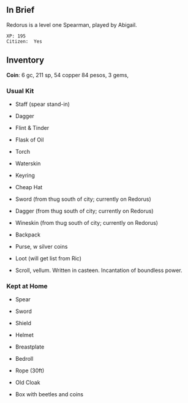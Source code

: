 
## In Brief

Redorus is a level one Spearman, played by Abigail.

    XP: 195
    Citizen:  Yes

## Inventory

**Coin**: 6 gc, 211 sp, 54 copper
          84 pesos,
           3 gems,

### Usual Kit

* Staff (spear stand-in)
* Dagger
* Flint & Tinder
* Flask of Oil
* Torch
* Waterskin
* Keyring
* Cheap Hat
* Sword (from thug south of city; currently on Redorus)
* Dagger (from thug south of city; currently on Redorus)
* Wineskin (from thug south of city; currently on Redorus)

* Backpack
* Purse, w silver coins
* Loot (will get list from Ric)
* Scroll, vellum. Written in casteen. Incantation of boundless power.

### Kept at Home

* Spear
* Sword
* Shield
* Helmet
* Breastplate
* Bedroll
* Rope (30ft)
* Old Cloak

* Box with beetles and coins

